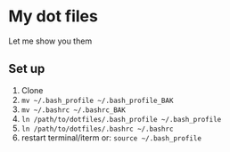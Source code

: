 # My dot files
Let me show you them

## Set up
1. Clone
2. `mv ~/.bash_profile ~/.bash_profile_BAK`
3. `mv ~/.bashrc ~/.bashrc_BAK`
4. `ln /path/to/dotfiles/.bash_profile ~/.bash_profile`
5. `ln /path/to/dotfiles/.bashrc ~/.bashrc`
6. restart terminal/iterm or: `source ~/.bash_profile`
